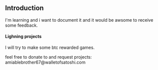 <h2>Introduction</h2>

<p>I'm learning and i want to document it and it would be awsome to receive some feedback.</p>

<h4>Lighning projects</h4>

<p>I will try to make some btc rewarded games.</p>

<p>feel free to donate to and request projects: amiablebrother67@walletofsatoshi.com</p>
